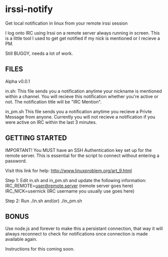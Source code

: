 irssi-notify
============

Get local notification in linux from your remote irssi session

I log onto IRC using Irssi on a remote server always running in screen.
This is a little tool I used to get get notified if my nick is mentioned or I recieve a PM.

Still BUGGY, needs a lot of work.


FILES
--------------

Alpha v0.0.1

in.sh:
	This file sends you a notification anytime your nickname is mentioned within a channel.  You will recieve this notification whether you're active or not. The notification title will be "IRC Mention".

in_pm.sh
	This file sends you a notification anytime you recieve a Privte Message from anyone. Currently you will not recieve a notification if you were active on IRC within the last 3 minutes.



GETTING STARTED
---------------

IMPORTANT!
You MUST have an SSH Authentication key set up for the remote server.  This is essential for the script to connect without entering a password.

Visit this link for help: http://www.linuxproblem.org/art_9.html

Step 1:
	Edit in.sh and in_pm.sh and update the following information:
		IRC_REMOTE=user@remote.server (remote server goes here)
		IRC_NICK=usernick (IRC username you usually use goes here)

Step 2:
	Run ./in.sh and(or) ./in_pm.sh 


BONUS
--------------

Use node.js and forever to make this a persistant connection, that way it will always reconnect to check for notifications once connection is made available again.

Instructions for this coming soon.
